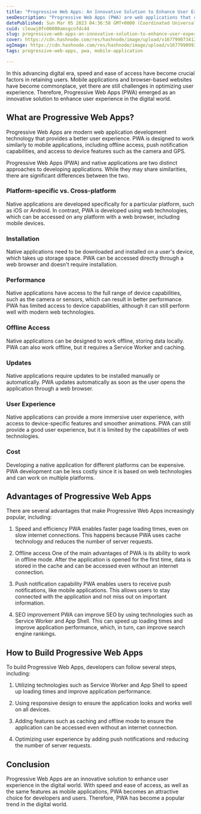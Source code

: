 ```yaml
---
title: "Progressive Web Apps: An Innovative Solution to Enhance User Experience in the Digital World"
seoDescription: "Progressive Web Apps (PWA) are web applications that combine native app features with modern web technologies to provide a better and more responsive UX"
datePublished: Sun Mar 05 2023 04:36:58 GMT+0000 (Coordinated Universal Time)
cuid: cleuwj0fn00000amsgcnfdc44
slug: progressive-web-apps-an-innovative-solution-to-enhance-user-experience-in-the-digital-world
cover: https://cdn.hashnode.com/res/hashnode/image/upload/v1677990734127/d4651367-7e55-4a5c-bee4-eec0a9a46ac7.png
ogImage: https://cdn.hashnode.com/res/hashnode/image/upload/v1677990993832/b2627cf9-c589-4525-9e36-1385f0d8b2c3.png
tags: progressive-web-apps, pwa, mobile-application

---
```


In this advancing digital era, speed and ease of access have become crucial factors in retaining users. Mobile applications and browser-based websites have become commonplace, yet there are still challenges in optimizing user experience. Therefore, Progressive Web Apps (PWA) emerged as an innovative solution to enhance user experience in the digital world.

## What are Progressive Web Apps?

Progressive Web Apps are modern web application development technology that provides a better user experience. PWA is designed to work similarly to mobile applications, including offline access, push notification capabilities, and access to device features such as the camera and GPS.

Progressive Web Apps (PWA) and native applications are two distinct approaches to developing applications. While they may share similarities, there are significant differences between the two.

### Platform-specific vs. Cross-platform

Native applications are developed specifically for a particular platform, such as iOS or Android. In contrast, PWA is developed using web technologies, which can be accessed on any platform with a web browser, including mobile devices.

### Installation

Native applications need to be downloaded and installed on a user's device, which takes up storage space. PWA can be accessed directly through a web browser and doesn't require installation.

### Performance

Native applications have access to the full range of device capabilities, such as the camera or sensors, which can result in better performance. PWA has limited access to device capabilities, although it can still perform well with modern web technologies.

### Offline Access

Native applications can be designed to work offline, storing data locally. PWA can also work offline, but it requires a Service Worker and caching.

### Updates

Native applications require updates to be installed manually or automatically. PWA updates automatically as soon as the user opens the application through a web browser.

### User Experience

Native applications can provide a more immersive user experience, with access to device-specific features and smoother animations. PWA can still provide a good user experience, but it is limited by the capabilities of web technologies.

### Cost

Developing a native application for different platforms can be expensive. PWA development can be less costly since it is based on web technologies and can work on multiple platforms.

## Advantages of Progressive Web Apps

There are several advantages that make Progressive Web Apps increasingly popular, including:

1. Speed and efficiency PWA enables faster page loading times, even on slow internet connections. This happens because PWA uses cache technology and reduces the number of server requests.
    
2. Offline access One of the main advantages of PWA is its ability to work in offline mode. After the application is opened for the first time, data is stored in the cache and can be accessed even without an internet connection.
    
3. Push notification capability PWA enables users to receive push notifications, like mobile applications. This allows users to stay connected with the application and not miss out on important information.
    
4. SEO improvement PWA can improve SEO by using technologies such as Service Worker and App Shell. This can speed up loading times and improve application performance, which, in turn, can improve search engine rankings.
    

## How to Build Progressive Web Apps

To build Progressive Web Apps, developers can follow several steps, including:

1. Utilizing technologies such as Service Worker and App Shell to speed up loading times and improve application performance.
    
2. Using responsive design to ensure the application looks and works well on all devices.
    
3. Adding features such as caching and offline mode to ensure the application can be accessed even without an internet connection.
    
4. Optimizing user experience by adding push notifications and reducing the number of server requests.
    

## Conclusion

Progressive Web Apps are an innovative solution to enhance user experience in the digital world. With speed and ease of access, as well as the same features as mobile applications, PWA becomes an attractive choice for developers and users. Therefore, PWA has become a popular trend in the digital world.